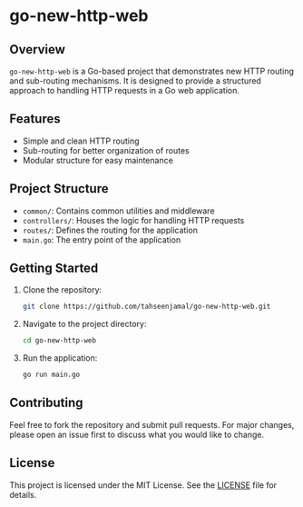 # go-new-http-web

## Overview
`go-new-http-web` is a Go-based project that demonstrates new HTTP routing and sub-routing mechanisms. It is designed to provide a structured approach to handling HTTP requests in a Go web application.

## Features
- Simple and clean HTTP routing
- Sub-routing for better organization of routes
- Modular structure for easy maintenance

## Project Structure
- `common/`: Contains common utilities and middleware
- `controllers/`: Houses the logic for handling HTTP requests
- `routes/`: Defines the routing for the application
- `main.go`: The entry point of the application

## Getting Started
1. Clone the repository:
    ```sh
    git clone https://github.com/tahseenjamal/go-new-http-web.git
    ```
2. Navigate to the project directory:
    ```sh
    cd go-new-http-web
    ```
3. Run the application:
    ```sh
    go run main.go
    ```

## Contributing
Feel free to fork the repository and submit pull requests. For major changes, please open an issue first to discuss what you would like to change.

## License
This project is licensed under the MIT License. See the [LICENSE](LICENSE) file for details.

